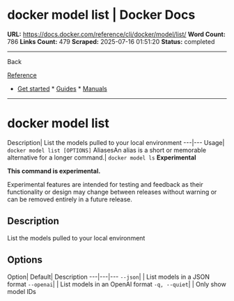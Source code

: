 # docker model list | Docker Docs

**URL:** https://docs.docker.com/reference/cli/docker/model/list/
**Word Count:** 786
**Links Count:** 479
**Scraped:** 2025-07-16 01:51:20
**Status:** completed

---

Back

[Reference](https://docs.docker.com/reference/)

  * [Get started](https://docs.docker.com/get-started/)   * [Guides](https://docs.docker.com/guides/)   * [Manuals](https://docs.docker.com/manuals/)

* * *

# docker model list

Description| List the models pulled to your local environment   ---|---   Usage| `docker model list [OPTIONS]`   AliasesAn alias is a short or memorable alternative for a longer command.| `docker model ls`      **Experimental**

**This command is experimental.**

Experimental features are intended for testing and feedback as their functionality or design may change between releases without warning or can be removed entirely in a future release.

## Description

List the models pulled to your local environment

## Options

Option| Default| Description   ---|---|---   `--json`| | List models in a JSON format   `--openai`| | List models in an OpenAI format   `-q, --quiet`| | Only show model IDs